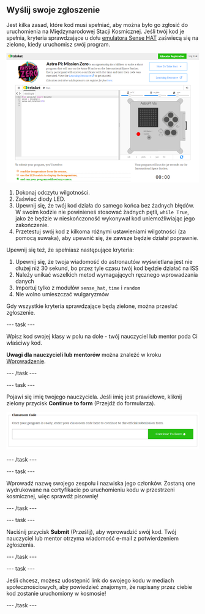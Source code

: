 ## Wyślij swoje zgłoszenie

Jest kilka zasad, które kod musi spełniać, aby można było go zgłosić do uruchomienia na Międzynarodowej Stacji Kosmicznej. Jeśli twój kod je spełnia, kryteria sprawdzające u dołu [emulatora Sense HAT](https://trinket.io/mission-zero) zaświecą się na zielono, kiedy uruchomisz swój program.

![Zrzut ekranu stron Trinketów Misji Zero pokazujący przycisk przesyłania i kryteria sprawdzające po lewej stronie. Dwie górne ("read humidity" i "use the LEDs") są pomarańczowym tekstem, dolne ("działające bez błędów") są zielone ](images/validation.png)

1. Dokonaj odczytu wilgotności.
1. Zaświeć diody LED.
1. Upewnij się, że twój kod działa do samego końca bez żadnych błędów. W swoim kodzie nie powinieneś stosować żadnych pętli, `while True`, jako że będzie w nieskończoność wykonywał kod uniemożliwiając jego zakończenie.
1. Przetestuj swój kod z kilkoma różnymi ustawieniami wilgotności (za pomocą suwaka), aby upewnić się, że zawsze będzie działał poprawnie.

Upewnij się też, że spełniasz następujące kryteria:

1. Upewnij się, że twoja wiadomość do astronautów wyświetlana jest nie dłużej niż 30 sekund, bo przez tyle czasu twój kod będzie działać na ISS
1. Należy unikać wszelkich metod wymagających ręcznego wprowadzania danych
1. Importuj tylko z modułów `sense_hat`, `time` i `random`
1. Nie wolno umieszczać wulgaryzmów

Gdy wszystkie kryteria sprawdzające będą zielone, można przesłać zgłoszenie.

--- task ---

Wpisz kod swojej klasy w polu na dole - twój nauczyciel lub mentor poda Ci właściwy kod.

**Uwagi dla nauczycieli lub mentorów** można znaleźć w kroku [Wprowadzenie](https://projects.raspberrypi.org/en/projects/astro-pi-mission-zero/1).

--- /task ---

--- task ---

Pojawi się imię twojego nauczyciela. Jeśli imię jest prawidłowe, kliknij zielony przycisk **Continue to form** (Przejdź do formularza).

![Przejdź do formularza](images/continue-to-form.png)

--- /task ---

--- task ---

Wprowadź nazwę swojego zespołu i nazwiska jego członków. Zostaną one wydrukowane na certyfikacie po uruchomieniu kodu w przestrzeni kosmicznej, więc sprawdź pisownię!

--- /task ---

--- task ---

Naciśnij przycisk **Submit** (Prześlij), aby wprowadzić swój kod. Twój nauczyciel lub mentor otrzyma wiadomość e-mail z potwierdzeniem zgłoszenia.

--- /task ---

--- task ---

Jeśli chcesz, możesz udostępnić link do swojego kodu w mediach społecznościowych, aby powiedzieć znajomym, że napisany przez ciebie kod zostanie uruchomiony w kosmosie!

--- /task ---
